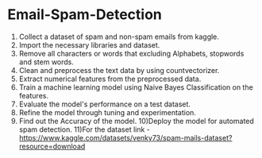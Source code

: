 # Email-Spam-Detection
1) Collect a dataset of spam and non-spam emails from kaggle.
2) Import the necessary libraries and dataset.
3) Remove all characters or words that excluding Alphabets, stopwords and stem words.
4) Clean and preprocess the text data by using countvectorizer.
5) Extract numerical features from the preprocessed data.
6) Train a machine learning model using Naive Bayes Classification on the features.
7) Evaluate the model's performance on a test dataset.
8) Refine the model through tuning and experimentation.
9) Find out the Accuracy of the model.
10)Deploy the model for automated spam detection.
11)For the dataset link - https://www.kaggle.com/datasets/venky73/spam-mails-dataset?resource=download
